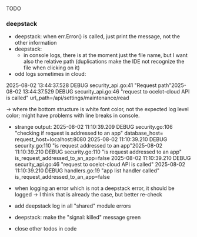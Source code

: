 TODO


### deepstack

* deepstack: when err.Error() is called, just print the message, not the other information
* deepstack:
    * in console logs, there is at the moment just the file name, but I want also the relative path (duplications make the IDE not recognize the file when clicking on it)
* odd logs sometimes in cloud:

2025-08-02 13:44:37.528 DEBUG security_api.go:41 "Request path"2025-08-02 13:44:37.529 DEBUG security_api.go:46 "request to ocelot-cloud API is called"
url_path=/api/settings/maintenance/read

-> where the bottom structure is white font color, not the expected log level color; might have problems with line breaks in console.

* strange output:
  2025-08-02 11:10:39.209 DEBUG security.go:106 "checking if request is addressed to an app" database_host= request_host=localhost:8080
  2025-08-02 11:10:39.210 DEBUG security.go:110 "is request addressed to an app"2025-08-02 11:10:39.210 DEBUG security.go:110 "is request addressed to an app" is_request_addressed_to_an_app=false
  2025-08-02 11:10:39.210 DEBUG security_api.go:46 "request to ocelot-cloud API is called"
  2025-08-02 11:10:39.210 DEBUG handlers.go:19 "app list handler called"
  is_request_addressed_to_an_app=false

* when logging an error which is not a deepstack error, it should be logged -> I think that is already the case, but better re-check
* add deepstack log in all "shared" module errors
* deepstack: make the "signal: killed" message green
* close other todos in code